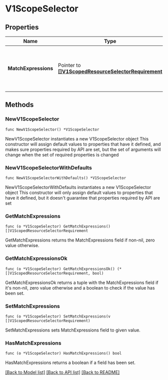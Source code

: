 # V1ScopeSelector

## Properties

Name | Type | Description | Notes
------------ | ------------- | ------------- | -------------
**MatchExpressions** | Pointer to [**[]V1ScopedResourceSelectorRequirement**](V1ScopedResourceSelectorRequirement.md) | A list of scope selector requirements by scope of the resources. | [optional] 

## Methods

### NewV1ScopeSelector

`func NewV1ScopeSelector() *V1ScopeSelector`

NewV1ScopeSelector instantiates a new V1ScopeSelector object
This constructor will assign default values to properties that have it defined,
and makes sure properties required by API are set, but the set of arguments
will change when the set of required properties is changed

### NewV1ScopeSelectorWithDefaults

`func NewV1ScopeSelectorWithDefaults() *V1ScopeSelector`

NewV1ScopeSelectorWithDefaults instantiates a new V1ScopeSelector object
This constructor will only assign default values to properties that have it defined,
but it doesn't guarantee that properties required by API are set

### GetMatchExpressions

`func (o *V1ScopeSelector) GetMatchExpressions() []V1ScopedResourceSelectorRequirement`

GetMatchExpressions returns the MatchExpressions field if non-nil, zero value otherwise.

### GetMatchExpressionsOk

`func (o *V1ScopeSelector) GetMatchExpressionsOk() (*[]V1ScopedResourceSelectorRequirement, bool)`

GetMatchExpressionsOk returns a tuple with the MatchExpressions field if it's non-nil, zero value otherwise
and a boolean to check if the value has been set.

### SetMatchExpressions

`func (o *V1ScopeSelector) SetMatchExpressions(v []V1ScopedResourceSelectorRequirement)`

SetMatchExpressions sets MatchExpressions field to given value.

### HasMatchExpressions

`func (o *V1ScopeSelector) HasMatchExpressions() bool`

HasMatchExpressions returns a boolean if a field has been set.


[[Back to Model list]](../README.md#documentation-for-models) [[Back to API list]](../README.md#documentation-for-api-endpoints) [[Back to README]](../README.md)


